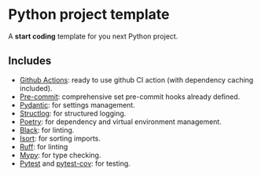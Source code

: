 # Python project template

A **start coding** template for you next Python project.

## Includes
- [Github Actions](https://github.com/features/actions): ready to use github CI action (with dependency caching included).
- [Pre-commit](https://pre-commit.com/): comprehensive set pre-commit hooks already defined.
- [Pydantic](https://docs.pydantic.dev/latest/): for settings management.
- [Structlog](https://www.structlog.org/en/stable/index.html): for structured logging.
- [Poetry](https://python-poetry.org/): for dependency and virtual environment management.
- [Black](https://black.readthedocs.io/en/stable/): for linting.
- [Isort](https://pycqa.github.io/isort/): for sorting imports.
- [Ruff](https://github.com/astral-sh/ruff): for linting
- [Mypy](https://mypy.readthedocs.io/en/stable/): for type checking.
- [Pytest](https://docs.pytest.org/) and [pytest-cov](https://pytest-cov.readthedocs.io/en/latest/): for testing.
